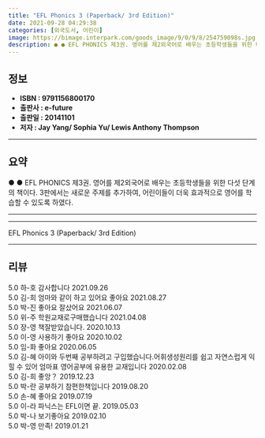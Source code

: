 ```yaml
---
title: "EFL Phonics 3 (Paperback/ 3rd Edition)"
date: 2021-09-28 04:29:38
categories: [외국도서, 어린이]
image: https://bimage.interpark.com/goods_image/9/0/9/8/254759098s.jpg
description: ● ● EFL PHONICS 제3권. 영어를 제2외국어로 배우는 초등학생들을 위한 다섯 단계의 책이다. 3판에서는 새로운 주제를 추가하여, 어린이들이 더욱 효과적으로 영어를 학습할 수 있도록 하였다.
---
```


## **정보**

- **ISBN : 9791156800170**
- **출판사 : e-future**
- **출판일 : 20141101**
- **저자 : Jay Yang/ Sophia Yu/ Lewis Anthony Thompson**

------



## **요약**

●  ●  EFL PHONICS 제3권. 영어를 제2외국어로 배우는 초등학생들을 위한 다섯 단계의 책이다. 3판에서는 새로운 주제를 추가하여, 어린이들이 더욱 효과적으로 영어를 학습할 수 있도록 하였다.

------



------


EFL Phonics 3 (Paperback/ 3rd Edition) 

------


## **리뷰** 

5.0 하-호 감사합니다 2021.09.26 <br/>5.0 김-희 엄마와 같이 하고 있어요 좋아요 2021.08.27 <br/>5.0 박-진 좋아요 잘샀어요  2021.06.07 <br/>5.0 위-주 학원교재로구매했습니다 2021.04.08 <br/>5.0 장-영 책잘받았습니다. 2020.10.13 <br/>5.0 이-영 사용하기 좋아요 2020.10.02 <br/>5.0 임-화 좋아요 2020.06.05 <br/>5.0 김-혜 아이와 두번째 공부하려고 구입했습니다.어휘생성원리를 쉽고 자연스럽게 익힐 수 있어 엄마표 영어공부에 유용한 교재입니다 2020.02.08 <br/>5.0 김-희 좋앙？ 2019.12.23 <br/>5.0 박-란 공부하기 참편한책입니다
 2019.08.20 <br/>5.0 손-혜 좋아요 2019.07.19 <br/>5.0 이-라 파닉스는 EFL이면 끝. 2019.05.03 <br/>5.0 박-나 보기좋아요  2019.02.10 <br/>5.0 박-영 만족! 2019.01.21 <br/>